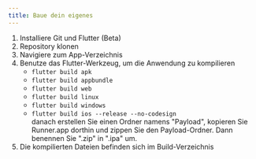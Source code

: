 ```yaml
---
title: Baue dein eigenes
---
```


1. Installiere Git und Flutter (Beta)
2. Repository klonen
3. Navigiere zum App-Verzeichnis
4. Benutze das Flutter-Werkzeug, um die Anwendung zu kompilieren
   - `flutter build apk`
   - `flutter build appbundle`
   - `flutter build web`
   - `flutter build linux`
   - `flutter build windows`
   - `flutter build ios --release --no-codesign`\
     danach erstellen Sie einen Ordner namens "Payload", kopieren Sie Runner.app dorthin und zippen Sie den Payload-Ordner. Dann benennen Sie ".zip" in ".ipa" um.
5. Die kompilierten Dateien befinden sich im Build-Verzeichnis
